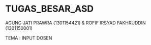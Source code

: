 # TUGAS_BESAR_ASD
AGUNG JATI PRAWRA (1301154421) &amp; ROFIF IRSYAD FAKHRUDDIN (1301150001)

TEMA  : INPUT DOSEN
